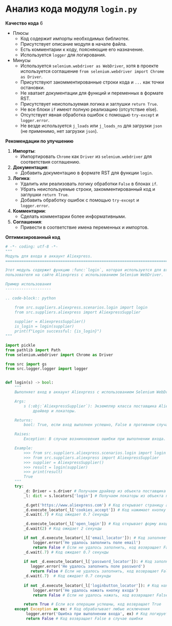 # Анализ кода модуля `login.py`

**Качество кода**
6
- Плюсы
    - Код содержит импорты необходимых библиотек.
    - Присутствует описание модуля в начале файла.
    - Есть комментарии к коду, поясняющие его назначение.
    - Используется `logger` для логирования.
- Минусы
    - Используется `selenium.webdriver as WebDriver`, хотя в проекте используется соглашение `from selenium.webdriver import Chrome as Driver`.
    - Присутствуют закомментированные строки кода и `...` как точки остановки.
    - Не хватает документации для функций и переменных в формате RST.
    - Присутствует неиспользуемая логика и заглушки `return True`.
    - Не все блоки `if` имеют полную реализацию (отсутствие else).
    - Отсутствует явная обработка ошибок с помощью `try-except` и `logger.error`.
    - Не везде используется `j_loads` или `j_loads_ns` для загрузки `json` (не применимо, нет загрузки `json`).

**Рекомендации по улучшению**

1.  **Импорты**:
    -   Импортировать `Chrome` как `Driver` из `selenium.webdriver` для соответствия соглашению.
2.  **Документация**:
    -   Добавить документацию в формате RST для функции `login`.
3.  **Логика**:
    -   Удалить или реализовать логику обработки `False` в блоках `if`.
    -   Убрать неиспользуемые строки, закомментированный код и заглушки `return True`.
    -   Добавить обработку ошибок с помощью `try-except` и `logger.error`.
4.  **Комментарии**:
    -  Сделать комментарии более информативными.
5.  **Соглашения**:
    -  Привести в соответствие имена переменных и импортов.

**Оптимизированный код**

```python
# -*- coding: utf-8 -*-
"""
Модуль для входа в аккаунт Aliexpress.
=========================================================================================

Этот модуль содержит функцию :func:`login`, которая используется для входа в аккаунт
пользователя на сайте Aliexpress с использованием Selenium WebDriver.

Пример использования
--------------------

.. code-block:: python

    from src.suppliers.aliexpress.scenarios.login import login
    from src.suppliers.aliexpress import AliexpressSupplier
    
    supplier = AliexpressSupplier()
    is_login = login(supplier)
    print(f"Login successful: {is_login}")
"""

import pickle
from pathlib import Path
from selenium.webdriver import Chrome as Driver

from src import gs
from src.logger.logger import logger


def login(s) -> bool:
    """
    Выполняет вход в аккаунт Aliexpress с использованием Selenium WebDriver.

    Args:
        s (:obj:`AliexpressSupplier`): Экземпляр класса поставщика Aliexpress, содержащий
            драйвер и локаторы.

    Returns:
        bool: True, если вход выполнен успешно, False в противном случае.

    Raises:
        Exception: В случае возникновения ошибки при выполнении входа.

    Example:
        >>> from src.suppliers.aliexpress.scenarios.login import login
        >>> from src.suppliers.aliexpress import AliexpressSupplier
        >>> supplier = AliexpressSupplier()
        >>> result = login(supplier)
        >>> print(result)
        True
    """
    try:
        _d: Driver = s.driver # Получаем драйвер из объекта поставщика
        _l: dict = s.locators['login'] # Получаем локаторы из объекта поставщика

        _d.get('https://www.aliexpress.com') # Код открывает страницу aliexpress
        _d.execute_locator(_l['cookies_accept']) # Код нажимает кнопку принятия куки
        _d.wait(.7) # Код ожидает 0.7 секунды

        _d.execute_locator(_l['open_login']) # Код открывает форму входа
        _d.wait(2) # Код ожидает 2 секунды

        if not _d.execute_locator(_l['email_locator']): # Код заполняет поле email
            logger.error('Не удалось заполнить поле email')
            return False # Если не удалось заполнить, код возвращает False
        _d.wait(.7) # Код ожидает 0.7 секунды
        
        if not _d.execute_locator(_l['password_locator']): # Код заполняет поле password
           logger.error('Не удалось заполнить поле password')
           return False # Если не удалось заполнить, код возвращает False
        _d.wait(.7)  # Код ожидает 0.7 секунды
        
        if not _d.execute_locator(_l['loginbutton_locator']): # Код нажимает кнопку входа
            logger.error('Не удалось нажать кнопку входа')
            return False # Если не удалось нажать, код возвращает False

        return True # Если все операции успешны, код возвращает True
    except Exception as ex: # Код обрабатывает любые исключения
         logger.error('Ошибка при выполнении входа', ex) # Код логирует ошибку
         return False # Код возвращает False в случае ошибки
```